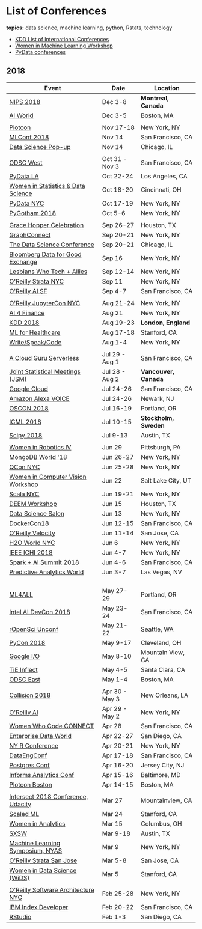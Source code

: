 # List of Conferences
**topics:**  data science, machine learning, python, Rstats, technology   

* [KDD List of International Conferences](https://www.kdnuggets.com/meetings/)
* [Women in Machine Learning Workshop](http://wimlworkshop.org/events/)
* [PyData conferences](https://pydata.org/events.html)

## 2018 

| Event    | Date  | Location | 
|----|----|----|
| [NIPS 2018](https://nips.cc/Conferences/2018) | Dec 3-8 | **Montreal, Canada** |
| [AI World](https://aiworld.com) | Dec 3-5 | Boston, MA |
|  |  |  |
| [Plotcon](https://plotcon.plot.ly/tickets/) | Nov 17-18 | New York, NY |
| [MLConf 2018](https://mlconf.com/events/mlconf-sf-2018/) | Nov 14 | San Francisco, CA |
| [Data Science Pop-up](https://popup.dominodatalab.com/chicago/) | Nov 14 | Chicago, IL |
|  |  |  |
| [ODSC West](https://odsc.com/california) | Oct 31 - Nov 3 | San Francisco, CA |
| [PyData LA](https://pydata.org/la2018/) | Oct 22-24 | Los Angeles, CA |
| [Women in Statistics & Data Science](http://ww2.amstat.org/meetings/wsds/2018/) | Oct 18-20 | Cincinnati, OH |
| [PyData NYC](https://pydata.org/events.html) | Oct 17-19 | New York, NY |
| [PyGotham 2018](2018/2018_10_05_pygotham.md) | Oct 5-6 | New York, NY |
|  |  |  |
| [Grace Hopper Celebration](https://ghc.anitab.org/2018-attend/location/) | Sep 26-27 | Houston, TX |
| [GraphConnect](https://graphconnect.com) | Sep 20-21 | New York, NY |
| [The Data Science Conference](https://www.thedatascienceconference.com/) | Sep 20-21 | Chicago, IL |
| [Bloomberg Data for Good Exchange](https://www.bloomberg.com/company/d4gx/) | Sep 16 | New York, NY |
| [Lesbians Who Tech + Allies](https://lesbianswhotech.org/newyork2018/) | Sep 12-14 | New York, NY |
| [O'Reilly Strata NYC](https://conferences.oreilly.com/strata/strata-ny) | Sep 11 | New York, NY |
| [O'Reilly AI SF](https://conferences.oreilly.com/artificial-intelligence/ai-ca) | Sep 4-7 | San Francisco, CA |
|  |  |  |
| [O'Reilly JupyterCon NYC](https://conferences.oreilly.com/jupyter/jup-ny) | Aug 21-24 | New York, NY |
| [AI 4 Finance](https://ai4.io/finance/) | Aug 21 | New York, NY |
| [KDD 2018](http://www.kdd.org/kdd2018/) | Aug 19-23 | **London, England** |
| [ML for Healthcare](http://www.mlforhc.org) | Aug 17-18 | Stanford, CA |
| [Write/Speak/Code](2018/2018_08_01_wsc.md) | Aug 1-4 | New York, NY |
| | | |
| [A Cloud Guru Serverless](https://sf.serverlessconf.io/) | Jul 29 - Aug 1 | San Francisco, CA |
| [Joint Statistical Meetings (JSM)](http://ww2.amstat.org/meetings/jsm/2018/) | Jul 28 - Aug 2 | **Vancouver, Canada** |
| [Google Cloud](https://cloud.withgoogle.com/next18/sf/) | Jul 24-26 | San Francisco, CA |
| [Amazon Alexa VOICE](2018/2018_07_24_amazon_alexa_voice.md) | Jul 24-26 | Newark, NJ |
| [OSCON 2018](2018/2018_07_16_oscon.md) | Jul 16-19 | Portland, OR |
| [ICML 2018](https://2017.icml.cc/Conferences/2018) | Jul 10-15 | **Stockholm, Sweden** |
| [Scipy 2018](2018/2018_07_09.scipy.md) | Jul 9-13 | Austin, TX | 
|  |  |  |
| [Women in Robotics IV](https://sites.google.com/view/rss2018women/home) | Jun 29 | Pittsburgh, PA |
| [MongoDB World '18](https://www.mongodb.com/world18) | Jun 26-27 | New York, NY |
| [QCon NYC](2018/2018_06_25_qcon.md) | Jun 25-28 | New York, NY |
| [Women in Computer Vision Workshop](https://wicvworkshop.github.io/) | Jun 22 | Salt Lake City, UT |  
| [Scala NYC](http://na.scaladays.org/) | Jun 19-21 | New York, NY | 
| [DEEM Workshop](http://deem-workshop.org/#about) | Jun 15 | Houston, TX | 
| [Data Science Salon](https://datascience.salon/ny6-18/) | Jun 13 | New York, NY |
| [DockerCon18](https://2018.dockercon.com/) | Jun 12-15 | San Francisco, CA |
| [O'Reilly Velocity](https://conferences.oreilly.com/velocity/vl-ca) | Jun 11-14 | San Jose, CA |
| [H2O World NYC](2018/2018_06_07_h2o_nyc.md) | Jun 6 | New York, NY |
| [IEEE ICHI 2018](http://hpr.weill.cornell.edu/divisions/health_informatics/ieee_ichi.html) | Jun 4-7 | New York, NY |
| [Spark + AI Summit 2018](https://databricks.com/sparkaisummit/north-america) | Jun 4-6 | San Francisco, CA |
| [Predictive Analytics World](https://www.predictiveanalyticsworld.com/)  | Jun 3-7 | Las Vegas, NV |
|  |  |  |
|  |  |  |
|  |  |  |
|  |  |  |
| [ML4ALL](http://ml4all.org/) | May 27-29 | Portland, OR |
| [Intel AI DevCon 2018](https://www.intel.com/content/www/us/en/events/ai/devcon.html) | May 23-24 | San Francisco, CA |
| [rOpenSci Unconf](http://unconf18.ropensci.org) | May 21-22 | Seattle, WA |
| [PyCon 2018](2018/2018_05_09_pycon_ohio.md) | May 9-17 | Cleveland, OH |
| [Google I/O](https://events.google.com/io/) | May 8-10 | Mountain View, CA | 
| [TiE Inflect](https://www.tieinflect.org/) | May 4-5 | Santa Clara, CA |
| [ODSC East](2018/2018_05_01_odsc_east.md) | May 1-4 | Boston, MA |
|  |  |  |
| [Collision 2018](https://websummit.com/collision#newsletter_signup_form) | Apr 30 - May 3 | New Orleans, LA |
| [O'Reilly AI](2018/2018_04_09_oreilly_ai_nyc.md) | Apr 29 - May 2 | New York, NY |
| [Women Who Code CONNECT](https://connect2018.womenwhocode.com) | Apr 28 | San Francisco, CA |
| [Enterprise Data World](http://edw2017.dataversity.net) | Apr 22-27 | San Diego, CA |
| [NY R Conference](2018/2018_04_20_ny_r_conf.md) | Apr 20-21 | New York, NY |
| [DataEngConf](DataEngConf ) | Apr 17-18 | San Francisco, CA |
| [Postgres Conf](https://postgresconf.org/conferences/2018/) | Apr 16-20 | Jersey City, NJ |
| [Informs Analytics Conf](http://meetings2.informs.org/wordpress/analytics2018/) | Apr 15-16 | Baltimore, MD |
| [Plotcon Boston](2018/2018_04_15_plotly_boston.md) | Apr 14-15 | Boston, MA |
|  |  |  |
| [Intersect 2018 Conference, Udacity](https://www.udacity.com/intersect) | Mar 27 | Mountainview, CA |
| [Scaled ML](http://scaledml.org) | Mar 24 | Stanford, CA |
| [Women in Analytics](https://connect2018.womenwhocode.com) | Mar 15 |  Columbus, OH |
| [SXSW](https://www.sxsw.com/news/2017/sxsw-2018-dates/) | Mar 9-18 | Austin, TX |
| [Machine Learning Symposium, NYAS](2018/2018_03_09_ml_symposium.md) | Mar 9 | New York, NY |
| [O'Reilly Strata San Jose](2018_03_04_strata_san_jose_ca.md) | Mar 5-8 | San Jose, CA |
| [Women in Data Science (WiDS)](http://www.widsconference.org/about1.html) | Mar 5 | Stanford, CA  |
|  |  |  |
| [O'Reilly Software Architecture NYC](https://conferences.oreilly.com/software-architecture/sa-ny) | Feb 25-28 | New York, NY |
| [IBM Index Developer](https://developer.ibm.com/indexconf/agenda/) | Feb 20-22 | San Francisco, CA | 
| [RStudio](https://www.rstudio.com/conference/) | Feb 1-3 | San Diego, CA |





